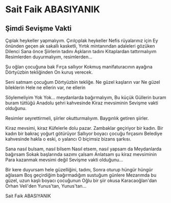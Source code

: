 # Sait Faik ABASIYANIK

## Şimdi Sevişme Vakti

Çıplak heykeller yapmalıyım.
Çırılçıplak heykeller
Nefis rüyalarınız için
Ey önünden geçen ak sakallı
kasketli,
Yırtık mintanından adaleleri
gözüken
Dilenci
Sana önce
Şiirlerin tadını
Aşkların tadını
Kitaplardan tattırmalıyım
Resimlerden duyurmalıyım,
resimlerden...

Şu oğlan çocuğuna bak
Fırça sallıyor
Kokmuş manifaturacının ayağına
Dörtyüzbin tekliğinden
On kuruş verecek.

Seni satmam çocuğum
Dörtyüzbin tekliğe.
Ne güzel kaşların var
Ne güzel bileklerin
Hele ne ellerin var, ne ellerin

Söylemeliyim
Yok
Yok... meydanlarda
bağırmalıyım,
Bu küçük
Güllerin buram buram tüttüğü
Anadolu şehri kahvesinde
Kiraz mevsiminin
Sevişme vakti olduğunu.

Resimler seyrettirmeli, şiirler
okutturmalıyım.
Baygınlık getiren şiirler.

Kiraz mevsimi, kiraz
Küfelerle dolu pazar.
Zambaklar geçiriyor bir kadın.
Bir kadın bir bakraç yoğurt
götürüyor
Sallıyor boyacı çocuğu fırçasını
Belediye kahvesinde hakla o eski,
o yalancı
O biçimsiz bizans şarkısı.

Sana nasıl bulsam, nasıl bilsem
Nasıl etsem, nasıl yapsam da
Meydanlarda bağırsam
Sokak başlarında sazımı çalsam
Anlatsam şu kiraz mevsiminin
Para kazanmak mevsimi değil
Sevişme vakti olduğunu...

Bir kere duyursam hele
güzelliğini, tadını,
Sonra oturup hüngür hüngür
ağlasam
Boş geçirdiğim bağırmadığım
sustuğum günlere
Mezarımda bu güzel, uzun kaşlı
boyacı çocuğunun
Oğlu bir şiir okusa
Karacaoğlan'dan
Orhan Veli'den
Yunus'tan, Yunus'tan...

Sait Faik ABASIYANIK